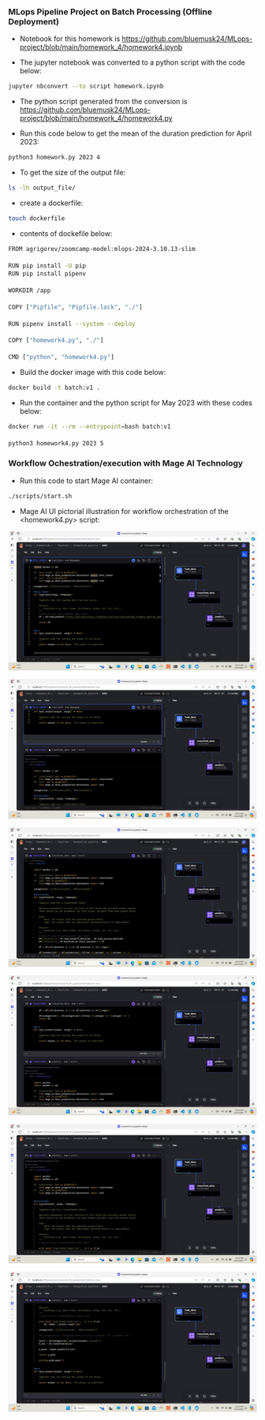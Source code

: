 
### MLops Pipeline Project on Batch Processing (Offline Deployment)

* Notebook for this homework is <https://github.com/bluemusk24/MLops-project/blob/main/homework_4/homework4.ipynb>

* The jupyter notebook was converted to a python script with the code below:

```bash
jupyter nbconvert --to script homework.ipynb
```

* The python script generated from the conversion is <https://github.com/bluemusk24/MLops-project/blob/main/homework_4/homework4.py>

* Run this code below to get the mean of the duration prediction for April 2023:

```bash
python3 homework.py 2023 4
```

* To get the size of the output file:

```bash
ls -lh output_file/
```

* create a dockerfile:

```bash
touch dockerfile
```

* contents of dockefile below:

```bash
FROM agrigorev/zoomcamp-model:mlops-2024-3.10.13-slim

RUN pip install -U pip
RUN pip install pipenv 

WORKDIR /app

COPY ["Pipfile", "Pipfile.lock", "./"]

RUN pipenv install --system --deploy

COPY ["homework4.py", "./"]

CMD ["python", "homework4.py"]
```

* Build the docker image with this code below:

```bash
docker build -t batch:v1 .
```

* Run the container and the python script for May 2023 with these codes below:
```bash
docker run -it --rm --entrypoint=bash batch:v1

python3 homework4.py 2023 5
```

### Workflow Ochestration/execution with Mage AI Technology

* Run this code to start Mage AI container:

```bash
./scripts/start.sh
```

* Mage AI UI pictorial illustration for workflow orchestration of the <homework4.py> script:

![Refeference Image](Mage_1.png)

![Refeference Image](Mage_2.png)

![Refeference Image](Mage_3.png)

![Refeference Image](Mage_4.png)

![Refeference Image](Mage_5.png)

![Refeference Image](Mage_6.png)
